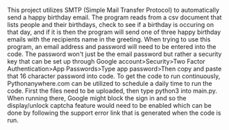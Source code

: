 This project utilizes SMTP (Simple Mail Transfer Protocol) to automatically send a happy birthday email. The program reads from a csv document that lists people and their birthdays, check to see if a birthday is occuring on that day, and if it is then the program will send one of three happy birthday emails with the recipients name in the greeting.
When trying to use this program, an email address and password will need to be entered into the code. The password won't just be the email password but rather a security key that can be set up through Google account>Security>Two Factor Authentication>App Passwords>Type app password>Then copy and paste that 16 character password into code.
To get the code to run continuously, Pythonanywhere.com can be utilized to schedule a daily time to run the code. First the files need to be uploaded, then type python3 into main.py. When running there, Google might block the sign in and so the display/unlock captcha feature would need to be enabled which can be done by following the support error link that is generated when the code is run.

